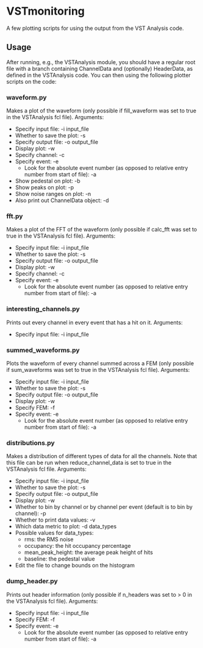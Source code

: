 # VSTmonitoring

A few plotting scripts for using the output from the VST Analysis code. 

## Usage

After running, e.g., the VSTAnalysis module, you should have a regular root file with a branch containing ChannelData and (optionally) HeaderData, as defined in the VSTAnalysis code. You can then using the following plotter scripts on the code:

### waveform.py

Makes a plot of the waveform (only possible if fill_waveform was set to true in the VSTAnalysis fcl file). Arguments:

- Specify input file: -i input_file 
- Whether to save the plot: -s
- Specify output file: -o output_file
- Display plot: -w
- Specify channel: -c
- Specify event: -e
  - Look for the absolute event number (as opposed to relative entry number from start of file): -a
- Show pedestal on plot: -b
- Show peaks on plot: -p
- Show noise ranges on plot: -n
- Also print out ChannelData object: -d

### fft.py

Makes a plot of the FFT of the waveform (only possible if calc_fft was set to true in the VSTAnalysis fcl file). Arguments:

- Specify input file: -i input_file 
- Whether to save the plot: -s
- Specify output file: -o output_file
- Display plot: -w
- Specify channel: -c
- Specify event: -e
  - Look for the absolute event number (as opposed to relative entry number from start of file): -a


### interesting_channels.py

Prints out every channel in every event that has a hit on it. Arguments:

- Specify input file: -i input_file 

### summed_waveforms.py 

Plots the waveform of every channel summed across a FEM (only possible if sum_waveforms was set to true in the VSTAnalysis fcl file). Arguments:

- Specify input file: -i input_file 
- Whether to save the plot: -s
- Specify output file: -o output_file
- Display plot: -w
- Specify FEM: -f
- Specify event: -e
  - Look for the absolute event number (as opposed to relative entry number from start of file): -a


### distributions.py

Makes a distribution of different types of data for all the channels. Note that this file can be run when reduce_channel_data is set to true in the VSTAnalysis fcl file. Arguments:

- Specify input file: -i input_file 
- Whether to save the plot: -s
- Specify output file: -o output_file
- Display plot: -w
- Whether to bin by channel or by channel per event (default is to bin by channel): -p
- Whether to print data values: -v
- Which data metric to plot: -d data_types
- Possible values for data_types:
  - rms: the RMS noise 
  - occupancy: the hit occupancy percentage
  - mean_peak_height: the average peak height of hits
  - baseline: the pedestal value
- Edit the file to change bounds on the histogram

### dump_header.py

Prints out header information (only possible if n_headers was set to > 0 in the VSTAnalysis fcl file). Arguments:

- Specify input file: -i input_file 
- Specify FEM: -f
- Specify event: -e
  - Look for the absolute event number (as opposed to relative entry number from start of file): -a





